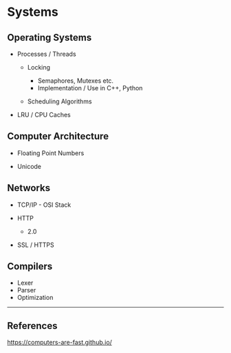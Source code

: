 
# Systems

## Operating Systems

* Processes / Threads

    - Locking
        + Semaphores, Mutexes etc.
        + Implementation / Use in C++, Python

    - Scheduling Algorithms

* LRU / CPU Caches

## Computer Architecture

* Floating Point Numbers

* Unicode

## Networks

* TCP/IP - OSI Stack

* HTTP
    - 2.0

* SSL / HTTPS

## Compilers

* Lexer
* Parser
* Optimization

---

## References

https://computers-are-fast.github.io/


